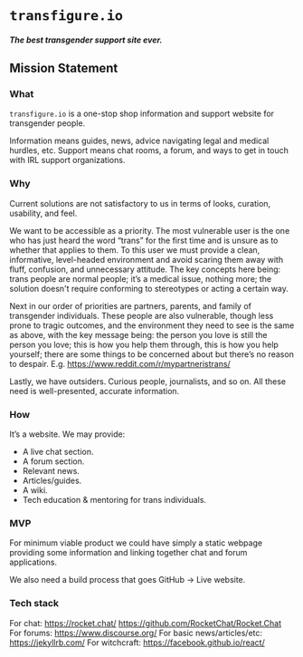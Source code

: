 # `transfigure.io`
##### *The best transgender support site ever.*

## Mission Statement

### What

`transfigure.io` is a one-stop shop information and support website for transgender people.
 
Information means guides, news, advice navigating legal and medical hurdles, etc. Support means chat rooms, a forum, and ways to get in touch with IRL support organizations.

### Why

Current solutions are not satisfactory to us in terms of looks, curation, usability, and feel.

We want to be accessible as a priority. The most vulnerable user is the one who has just heard the word “trans” for the first time and is unsure as to whether that applies to them. To this user we must provide a clean, informative, level-headed environment and avoid scaring them away with fluff, confusion, and unnecessary attitude. The key concepts here being: trans people are normal people; it’s a medical issue, nothing more; the solution doesn't require conforming to stereotypes or acting a certain way.
 
Next in our order of priorities are partners, parents, and family of transgender individuals. These people are also vulnerable, though less prone to tragic outcomes, and the environment they need to see is the same as above, with the key message being: the person you love is still the person you love; this is how you help them through, this is how you help yourself; there are some things to be concerned about but there’s no reason to despair. E.g. https://www.reddit.com/r/mypartneristrans/
 
Lastly, we have outsiders. Curious people, journalists, and so on. All these need is well-presented, accurate information.

### How

It’s a website. We may provide:

- A live chat section.
- A forum section.
- Relevant news.
- Articles/guides.
- A wiki.
- Tech education & mentoring for trans individuals.

### MVP

For minimum viable product we could have simply a static webpage providing some information and linking together chat and forum applications.
 
We also need a build process that goes GitHub → Live website.

### Tech stack 

For chat: https://rocket.chat/ https://github.com/RocketChat/Rocket.Chat
For forums: https://www.discourse.org/
For basic news/articles/etc: https://jekyllrb.com/
For witchcraft: https://facebook.github.io/react/
